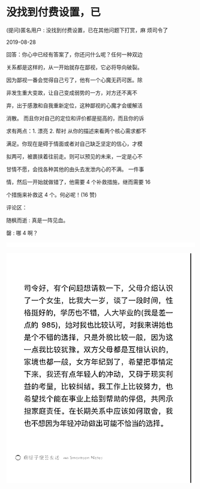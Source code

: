 # 没找到付费设置，已

(提问)匿名用户 : 没找到付费设置，已在其他问题下打赏，麻 烦司令了

2019-08-28

回答：你心中已经有答案了，你还问什么呢？任何一种双边

关系都是这样的，从一开始就存在鄙视，它必将导向破裂。

因为鄙视一番会觉得自己亏了，他有一个心魔无药可医。除

非发生重大变故，让自己变成弱势的一方，对方还不离不

弃，出于感激和自我重新定位，这种鄙视的心魔才会缓解活

消散。 而且你对自己的定位和评价都是挺高的，而且你的诉

求有两点：1\. 漂亮 2\. 帮衬 从你的描述来看两个核心需求都不

满足。你现在是碍于情面或者对自己缺乏坚定的信心，才模

拟两可，被裹挟着往前走。则可以预见的未来，一定是心不

甘情不愿，会找各种其他的由头去发泄内心的不满。 一件事

情，然后一开始就做错了，他需要 4 个补救措施，继而需要 16

个措施来补救这 4 个。何必呢！(16 赞)

评论区：

随枫而逝 : 真是一阵见血。

罄 : 哪 4 啊？

![image](img/Image_014.png)

![image](img/Image_015.png)